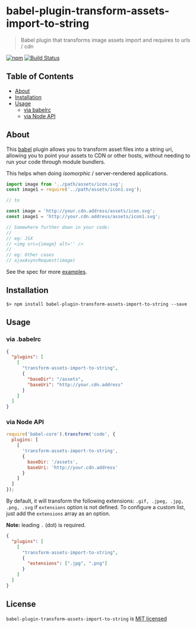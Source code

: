 # babel-plugin-transform-assets-import-to-string

> Babel plugin that transforms image assets import and requires to urls / cdn

[![npm][npm-badge]][npm-link]
[![Build Status][circle-badge]][circle-link]

## Table of Contents

* [About](#about)
* [Installation](#installation)
* [Usage](#usage)
  * [via babelrc](#via-babelrc)
  * [via Node API](#via-node-api)

## About

This [babel](https://babeljs.io/) plugin allows you to transform asset files into a string uri, allowing you to point your assets to CDN or other hosts, without needing to run your code through module bundlers.

This helps when doing _isomorphic_ / server-rendered applications.

```js
import image from '../path/assets/icon.svg';
const image1 = require('../path/assets/icon1.svg');

// to

const image = 'http://your.cdn.address/assets/icon.svg';
const image1 = 'http://your.cdn.address/assets/icon1.svg';

// Somewhere further down in your code:
//
// eg: JSX
// <img src={image} alt='' />
//
// eg: Other cases
// ajaxAsyncRequest(image)
```

See the spec for more [examples](https://github.com/yeojz/babel-plugin-transform-assets-import-to-string/blob/master/test/index.spec.js).

## Installation

```
$> npm install babel-plugin-transform-assets-import-to-string --save
```

## Usage

### via .babelrc

```json
{
  "plugins": [
    [
      "transform-assets-import-to-string",
      {
        "baseDir": "/assets",
        "baseUri": "http://your.cdn.address"
      }
    ]
  ]
}
```

### via Node API

```js
require('babel-core').transform('code', {
  plugins: [
    [
      'transform-assets-import-to-string',
      {
        baseDir: '/assets',
        baseUri: 'http://your.cdn.address'
      }
    ]
  ]
});
```

By default, it will transform the following extensions: `.gif, .jpeg, .jpg, .png, .svg` if `extensions` option is not defined. To configure a custom list, just add the `extensions` array as an option.

**Note:** leading `.` (dot) is required.

```json
{
  "plugins": [
    [
      "transform-assets-import-to-string",
      {
        "extensions": [".jpg", ".png"]
      }
    ]
  ]
}
```

## License

`babel-plugin-transform-assets-import-to-string` is [MIT licensed](./LICENSE)

[circle-badge]: https://img.shields.io/circleci/project/github/yeojz/babel-plugin-transform-assets-import-to-string/master.svg?style=flat-square
[circle-link]: https://circleci.com/gh/yeojz/babel-plugin-transform-assets-import-to-string
[npm-badge]: https://img.shields.io/npm/v/babel-plugin-transform-assets-import-to-string.svg?style=flat-square
[npm-link]: https://www.npmjs.com/package/babel-plugin-transform-assets-import-to-string
